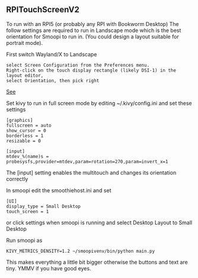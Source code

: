 RPITouchScreenV2
----------------

To run with an RPI5 (or probably any RPI with Bookworm Desktop) The follow settings are required to run in Landscape mode which is the best orientation for Smoopi to run in. (You could design a layout suitable for portrait mode).

First switch Wayland/X to Landscape

    select Screen Configuration from the Preferences menu.
    Right-click on the touch display rectangle (likely DSI-1) in the layout editor,
    select Orientation, then pick right

[See](https://www.raspberrypi.com/documentation/accessories/touch-display-2.html#change-screen-orientation)


Set kivy to run in full screen mode by editing ~/.kivy/config.ini and set these settings

    [graphics]
    fullscreen = auto
    show_cursor = 0
    borderless = 1
    resizable = 0

    [input]
    mtdev_%(name)s = probesysfs,provider=mtdev,param=rotation=270,param=invert_x=1

The [input] setting enables the multitouch and changes its orientation correctly

In smoopi edit the smoothiehost.ini and set

    [UI]
    display_type = Small Desktop
    touch_screen = 1


or click settings when smoopi is running and select Desktop Layout to Small Desktop

Run smoopi as

    KIVY_METRICS_DENSITY=1.2 ~/smoopivenv/bin/python main.py

This makes everything a little bit bigger otherwise the buttons and text are tiny. YMMV if you have good eyes.

